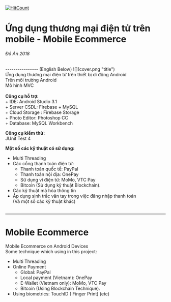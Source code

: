 [![HitCount](http://hits.dwyl.io/vuhoangnguyen97/Mobile-Ecommerce.svg)](http://hits.dwyl.io/vuhoangnguyen97/Mobile-Ecommerce)

# Ứng dụng thương mại điện tử trên mobile - Mobile Ecommerce <br/>
<h6> Đồ Án 2018 </h6>
----------------
(English Below)
![](cover.png "title") <br/>
Ứng dụng thương mại điện tử trên thiết bị di động Android <br/>
Trên môi trường Android <br/>
Mô hình MVC <br/>
<br/>
<strong>Công cụ hỗ trợ: </strong><br/>
+ IDE: Android Studio 3.1 <br/>
+ Server CSDL: Firebase + MySQL<br/>
+ Cloud Storage : Firebase Storage <br/>
+ Photo Editor: Photoshop CC <br/>
+ Database: MySQL Workbench <br/>

<strong> Công cụ kiểm thử: </strong> <br/>
JUnit Test 4 <br/>

<strong> Một số các kỹ thuật có sử dụng: </strong> </br>
+ Multi Threading <br/>
+ Các cổng thanh toán điện tử: </br>
  + Thanh toán quốc tế: PayPal <br/>
  + Thanh toán nội địa: OnePay <br/>
  + Sử dụng ví điện tử: MoMo, VTC Pay </br>
  + Bitcoin (Sử dụng kỹ thuật Blockchain).
+ Các kỹ thuật mã hóa thông tin
+ Áp dụng sinh trắc vân tay trong việc đăng nhập thanh toán <br/>
(Và một số các kỹ thuật khác)
<br/><br/>
------------------
# Mobile Ecommerce
Mobile Ecommerce on Android Devices <br/>
Some technique which using in this project:
+ Multi Threading <br/>
+ Online Payment</br>
  + Global: PayPal <br/>
  + Local payment (Vietnam):  OnePay <br/>
  + E-Wallet (Vietnam only): MoMo, VTC Pay </br>
  + Bitcoin (Using Blockchain Technique).
+ Using biometrics: TouchID ( Finger Print)
(etc)
